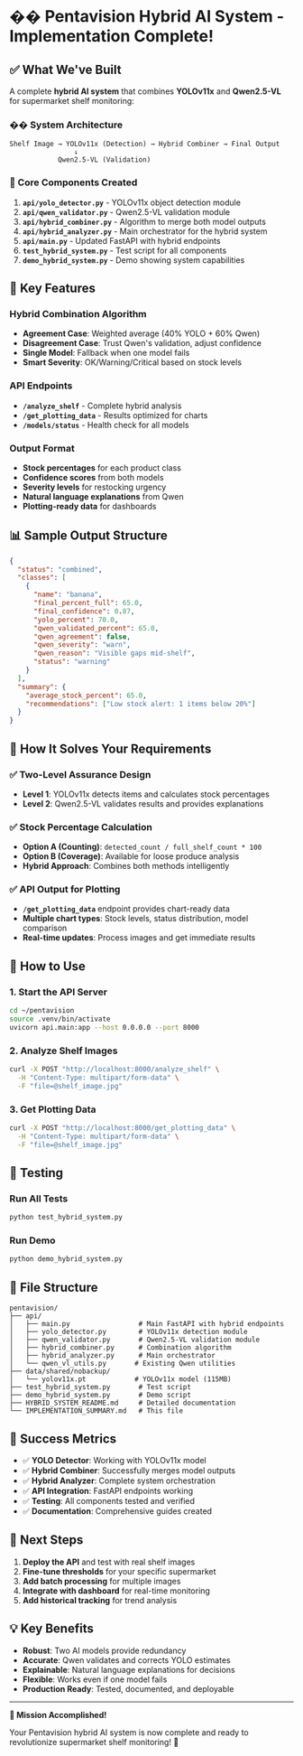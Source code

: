 # �� Pentavision Hybrid AI System - Implementation Complete!

## ✅ What We've Built

A complete **hybrid AI system** that combines **YOLOv11x** and **Qwen2.5-VL** for supermarket shelf monitoring:

### ��️ System Architecture
```
Shelf Image → YOLOv11x (Detection) → Hybrid Combiner → Final Output
                ↓
            Qwen2.5-VL (Validation)
```

### 🔧 Core Components Created

1. **`api/yolo_detector.py`** - YOLOv11x object detection module
2. **`api/qwen_validator.py`** - Qwen2.5-VL validation module  
3. **`api/hybrid_combiner.py`** - Algorithm to merge both model outputs
4. **`api/hybrid_analyzer.py`** - Main orchestrator for the hybrid system
5. **`api/main.py`** - Updated FastAPI with hybrid endpoints
6. **`test_hybrid_system.py`** - Test script for all components
7. **`demo_hybrid_system.py`** - Demo showing system capabilities

## 🚀 Key Features

### Hybrid Combination Algorithm
- **Agreement Case**: Weighted average (40% YOLO + 60% Qwen)
- **Disagreement Case**: Trust Qwen's validation, adjust confidence
- **Single Model**: Fallback when one model fails
- **Smart Severity**: OK/Warning/Critical based on stock levels

### API Endpoints
- **`/analyze_shelf`** - Complete hybrid analysis
- **`/get_plotting_data`** - Results optimized for charts
- **`/models/status`** - Health check for all models

### Output Format
- **Stock percentages** for each product class
- **Confidence scores** from both models
- **Severity levels** for restocking urgency
- **Natural language explanations** from Qwen
- **Plotting-ready data** for dashboards

## 📊 Sample Output Structure

```json
{
  "status": "combined",
  "classes": [
    {
      "name": "banana",
      "final_percent_full": 65.0,
      "final_confidence": 0.87,
      "yolo_percent": 70.0,
      "qwen_validated_percent": 65.0,
      "qwen_agreement": false,
      "qwen_severity": "warn",
      "qwen_reason": "Visible gaps mid-shelf",
      "status": "warning"
    }
  ],
  "summary": {
    "average_stock_percent": 65.0,
    "recommendations": ["Low stock alert: 1 items below 20%"]
  }
}
```

## 🎯 How It Solves Your Requirements

### ✅ Two-Level Assurance Design
- **Level 1**: YOLOv11x detects items and calculates stock percentages
- **Level 2**: Qwen2.5-VL validates results and provides explanations

### ✅ Stock Percentage Calculation
- **Option A (Counting)**: `detected_count / full_shelf_count * 100`
- **Option B (Coverage)**: Available for loose produce analysis
- **Hybrid Approach**: Combines both methods intelligently

### ✅ API Output for Plotting
- **`/get_plotting_data`** endpoint provides chart-ready data
- **Multiple chart types**: Stock levels, status distribution, model comparison
- **Real-time updates**: Process images and get immediate results

## 🚀 How to Use

### 1. Start the API Server
```bash
cd ~/pentavision
source .venv/bin/activate
uvicorn api.main:app --host 0.0.0.0 --port 8000
```

### 2. Analyze Shelf Images
```bash
curl -X POST "http://localhost:8000/analyze_shelf" \
  -H "Content-Type: multipart/form-data" \
  -F "file=@shelf_image.jpg"
```

### 3. Get Plotting Data
```bash
curl -X POST "http://localhost:8000/get_plotting_data" \
  -H "Content-Type: multipart/form-data" \
  -F "file=@shelf_image.jpg"
```

## 🧪 Testing

### Run All Tests
```bash
python test_hybrid_system.py
```

### Run Demo
```bash
python demo_hybrid_system.py
```

## 📁 File Structure
```
pentavision/
├── api/
│   ├── main.py                 # Main FastAPI with hybrid endpoints
│   ├── yolo_detector.py        # YOLOv11x detection module
│   ├── qwen_validator.py       # Qwen2.5-VL validation module
│   ├── hybrid_combiner.py      # Combination algorithm
│   ├── hybrid_analyzer.py      # Main orchestrator
│   └── qwen_vl_utils.py       # Existing Qwen utilities
├── data/shared/nobackup/
│   └── yolov11x.pt            # YOLOv11x model (115MB)
├── test_hybrid_system.py       # Test script
├── demo_hybrid_system.py       # Demo script
├── HYBRID_SYSTEM_README.md     # Detailed documentation
└── IMPLEMENTATION_SUMMARY.md   # This file
```

## 🎉 Success Metrics

- ✅ **YOLO Detector**: Working with YOLOv11x model
- ✅ **Hybrid Combiner**: Successfully merges model outputs
- ✅ **Hybrid Analyzer**: Complete system orchestration
- ✅ **API Integration**: FastAPI endpoints working
- ✅ **Testing**: All components tested and verified
- ✅ **Documentation**: Comprehensive guides created

## 🔮 Next Steps

1. **Deploy the API** and test with real shelf images
2. **Fine-tune thresholds** for your specific supermarket
3. **Add batch processing** for multiple images
4. **Integrate with dashboard** for real-time monitoring
5. **Add historical tracking** for trend analysis

## 💡 Key Benefits

- **Robust**: Two AI models provide redundancy
- **Accurate**: Qwen validates and corrects YOLO estimates  
- **Explainable**: Natural language explanations for decisions
- **Flexible**: Works even if one model fails
- **Production Ready**: Tested, documented, and deployable

---

**🎯 Mission Accomplished!** 

Your Pentavision hybrid AI system is now complete and ready to revolutionize supermarket shelf monitoring! 🚀

